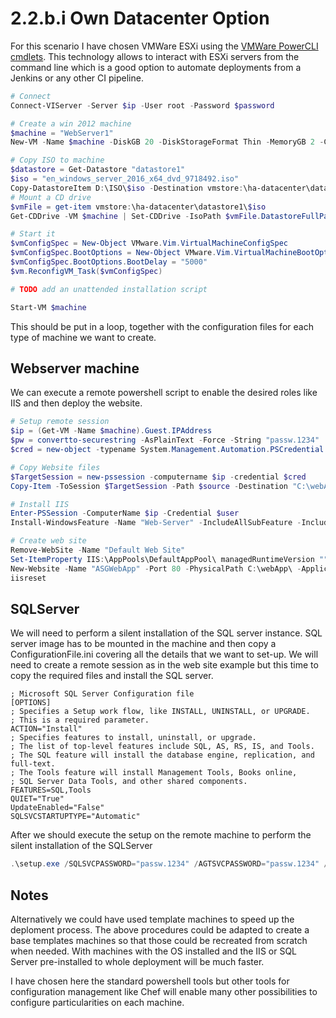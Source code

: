 # 2.2.b.i Own Datacenter Option

For this scenario I have chosen VMWare ESXi using the [VMWare PowerCLI cmdlets](https://www.vmware.com/support/developer/PowerCLI/). This technology allows to interact with ESXi servers from the command line which is a good option to automate deployments from a Jenkins or any other CI pipeline.

```powershell
# Connect
Connect-VIServer -Server $ip -User root -Password $password

# Create a win 2012 machine
$machine = "WebServer1"
New-VM -Name $machine -DiskGB 20 -DiskStorageFormat Thin -MemoryGB 2 -CD -GuestId windows9Server64Guest -NumCpu 2

# Copy ISO to machine
$datastore = Get-Datastore "datastore1"
$iso = "en_windows_server_2016_x64_dvd_9718492.iso"
Copy-DatastoreItem D:\ISO\$iso -Destination vmstore:\ha-datacenter\datastore1\$iso
# Mount a CD drive
$vmFile = get-item vmstore:\ha-datacenter\datastore1\$iso
Get-CDDrive -VM $machine | Set-CDDrive -IsoPath $vmFile.DatastoreFullPath –StartConnected $True -Confirm:$False

# Start it
$vmConfigSpec = New-Object VMware.Vim.VirtualMachineConfigSpec
$vmConfigSpec.BootOptions = New-Object VMware.Vim.VirtualMachineBootOptions
$vmConfigSpec.BootOptions.BootDelay = "5000"
$vm.ReconfigVM_Task($vmConfigSpec)

# TODO add an unattended installation script

Start-VM $machine

```

This should be put in a loop, together with the configuration files for each type of machine we want to create.

## Webserver machine

We can execute a remote powershell script to enable the desired roles like IIS and then deploy the website.

```powershell
# Setup remote session
$ip = (Get-VM -Name $machine).Guest.IPAddress
$pw = convertto-securestring -AsPlainText -Force -String "passw.1234"
$cred = new-object -typename System.Management.Automation.PSCredential -argumentlist "Administrator",$pw

# Copy Website files
$TargetSession = new-pssession -computername $ip -credential $cred
Copy-Item -ToSession $TargetSession -Path $source -Destination "C:\webApp\" -Recurse

# Install IIS
Enter-PSSession -ComputerName $ip -Credential $user
Install-WindowsFeature -Name "Web-Server" -IncludeAllSubFeature -IncludeManagementTools

# Create web site
Remove-WebSite -Name "Default Web Site"
Set-ItemProperty IIS:\AppPools\DefaultAppPool\ managedRuntimeVersion ""
New-Website -Name "ASGWebApp" -Port 80 -PhysicalPath C:\webApp\ -ApplicationPool DefaultAppPool
iisreset
```

## SQLServer

We will need to perform a silent installation of the SQL server instance. SQL server image has to be mounted in the machine and then copy a ConfigurationFile.ini covering all the details that we want to set-up. We will need to create a remote session as in the web site example but this time to copy the required files and install the SQL server.

```
; Microsoft SQL Server Configuration file  
[OPTIONS]  
; Specifies a Setup work flow, like INSTALL, UNINSTALL, or UPGRADE.   
; This is a required parameter.   
ACTION="Install"  
; Specifies features to install, uninstall, or upgrade.   
; The list of top-level features include SQL, AS, RS, IS, and Tools.   
; The SQL feature will install the database engine, replication, and full-text.   
; The Tools feature will install Management Tools, Books online,   
; SQL Server Data Tools, and other shared components.   
FEATURES=SQL,Tools
QUIET="True"
UpdateEnabled="False"
SQLSVCSTARTUPTYPE="Automatic"
```

After we should execute the setup on the remote machine to perform the silent installation of the SQLServer

```powershell
.\setup.exe /SQLSVCPASSWORD="passw.1234" /AGTSVCPASSWORD="passw.1234" /ASSVCPASSWORD="passw.1234" /ISSVCPASSWORD="passw.1234" /RSSVCPASSWORD="passw.1234" /IACCEPTSQLSERVERLICENSETERMS /ConfigurationFile=ConfigurationFile.ini
```

## Notes

Alternatively we could have used template machines to speed up the deploment process. The above procedures could be adapted to create a base templates machines so that those could be recreated from scratch when needed. With machines with the OS installed and the IIS or SQL Server pre-installed to whole deployment will be much faster.

I have chosen here the standard powershell tools but other tools for configuration management like Chef will enable many other possibilities to configure particularities on each machine.